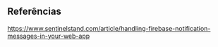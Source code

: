 ## Referências


https://www.sentinelstand.com/article/handling-firebase-notification-messages-in-your-web-app
